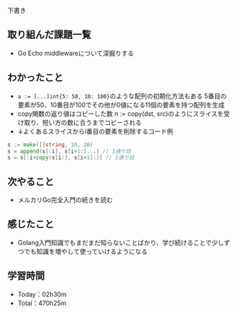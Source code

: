下書き
## 取り組んだ課題一覧
- Go Echo middlewareについて深掘りする
 
## わかったこと
- `a := [...]int{5: 50, 10: 100}`のような配列の初期化方法もある 5番目の要素が50、10番目が100でその他が0値になる11個の要素を持つ配列を生成
- copy関数の返り値はコピーした数 n := copy(dst, src)のようにスライスを受け取り、短い方の数に合うまでコピーされる
- ↓よくあるスライスからi番目の要素を削除するコード例
```go
s := make([]string, 10, 20)
s = append(s[:i], s[i+1:]...) // 1通り目
s = s[:i+copy(s[i:], s[i+1]:)] // 2通り目
```

## 次やること
- メルカリGo完全入門の続きを読む

## 感じたこと
- Golang入門知識でもまだまだ知らないことばかり、学び続けることで少しずつでも知識を増やして使っていけるようになる

## 学習時間
- Today：02h30m
- Total：470h25m
